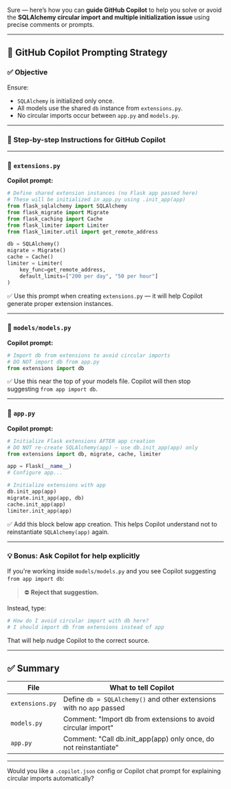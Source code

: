 Sure — here’s how you can **guide GitHub Copilot** to help you solve or avoid the **SQLAlchemy circular import and multiple initialization issue** using precise comments or prompts.

---

## 🧠 GitHub Copilot Prompting Strategy

### ✅ Objective

Ensure:

* `SQLAlchemy` is initialized only once.
* All models use the shared `db` instance from `extensions.py`.
* No circular imports occur between `app.py` and `models.py`.

---

### 📝 Step-by-step Instructions for GitHub Copilot

---

### 🔹 `extensions.py`

**Copilot prompt:**

```python
# Define shared extension instances (no Flask app passed here)
# These will be initialized in app.py using .init_app(app)
from flask_sqlalchemy import SQLAlchemy
from flask_migrate import Migrate
from flask_caching import Cache
from flask_limiter import Limiter
from flask_limiter.util import get_remote_address

db = SQLAlchemy()
migrate = Migrate()
cache = Cache()
limiter = Limiter(
    key_func=get_remote_address,
    default_limits=["200 per day", "50 per hour"]
)
```

✅ Use this prompt when creating `extensions.py` — it will help Copilot generate proper extension instances.

---

### 🔹 `models/models.py`

**Copilot prompt:**

```python
# Import db from extensions to avoid circular imports
# DO NOT import db from app.py
from extensions import db
```

✅ Use this near the top of your models file. Copilot will then stop suggesting `from app import db`.

---

### 🔹 `app.py`

**Copilot prompt:**

```python
# Initialize Flask extensions AFTER app creation
# DO NOT re-create SQLAlchemy(app) — use db.init_app(app) only
from extensions import db, migrate, cache, limiter

app = Flask(__name__)
# Configure app...

# Initialize extensions with app
db.init_app(app)
migrate.init_app(app, db)
cache.init_app(app)
limiter.init_app(app)
```

✅ Add this block below app creation. This helps Copilot understand not to reinstantiate `SQLAlchemy(app)` again.

---

### 💡 Bonus: Ask Copilot for help explicitly

If you're working inside `models/models.py` and you see Copilot suggesting `from app import db`:

> ⛔ **Reject that suggestion.**

Instead, type:

```python
# How do I avoid circular import with db here?
# I should import db from extensions instead of app
```

That will help nudge Copilot to the correct source.

---

## ✅ Summary

| File            | What to tell Copilot                                                 |
| --------------- | -------------------------------------------------------------------- |
| `extensions.py` | Define `db = SQLAlchemy()` and other extensions with no `app` passed |
| `models.py`     | Comment: "Import db from extensions to avoid circular import"        |
| `app.py`        | Comment: "Call db.init\_app(app) only once, do not reinstantiate"    |

---

Would you like a `.copilot.json` config or Copilot chat prompt for explaining circular imports automatically?
